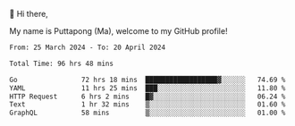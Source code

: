 👋 Hi there,

My name is Puttapong (Ma), welcome to my GitHub profile!

<!--START_SECTION:waka-->

```txt
From: 25 March 2024 - To: 20 April 2024

Total Time: 96 hrs 48 mins

Go                72 hrs 18 mins  ██████████████████▓░░░░░░   74.69 %
YAML              11 hrs 25 mins  ███░░░░░░░░░░░░░░░░░░░░░░   11.80 %
HTTP Request      6 hrs 2 mins    █▓░░░░░░░░░░░░░░░░░░░░░░░   06.24 %
Text              1 hr 32 mins    ▒░░░░░░░░░░░░░░░░░░░░░░░░   01.60 %
GraphQL           58 mins         ▒░░░░░░░░░░░░░░░░░░░░░░░░   01.00 %
```

<!--END_SECTION:waka-->
